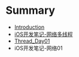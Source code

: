 # Summary

* [Introduction](README.md)
* [iOS开发笔记-网络多线程](work02.md)
* [Thread_Day01](iOS开发笔记-多线程day01.md)
* iOS开发笔记-网络01

